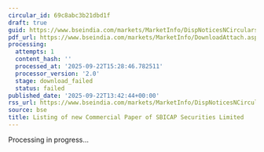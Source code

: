 ```yaml
---
circular_id: 69c8abc3b21dbd1f
draft: true
guid: https://www.bseindia.com/markets/MarketInfo/DispNoticesNCirculars.aspx?Noticeid={5867A1D1-9B5A-4B95-9AEB-1A76D3052D5E}&noticeno=20250922-42&dt=09/22/2025&icount=42&totcount=56&flag=0
pdf_url: https://www.bseindia.com/markets/MarketInfo/DownloadAttach.aspx?id=20250922-42&attachedId=
processing:
  attempts: 1
  content_hash: ''
  processed_at: '2025-09-22T15:28:46.782511'
  processor_version: '2.0'
  stage: download_failed
  status: failed
published_date: '2025-09-22T13:42:44+00:00'
rss_url: https://www.bseindia.com/markets/MarketInfo/DispNoticesNCirculars.aspx?Noticeid={5867A1D1-9B5A-4B95-9AEB-1A76D3052D5E}&noticeno=20250922-42&dt=09/22/2025&icount=42&totcount=56&flag=0
source: bse
title: Listing of new Commercial Paper of SBICAP Securities Limited
---
```


Processing in progress...
